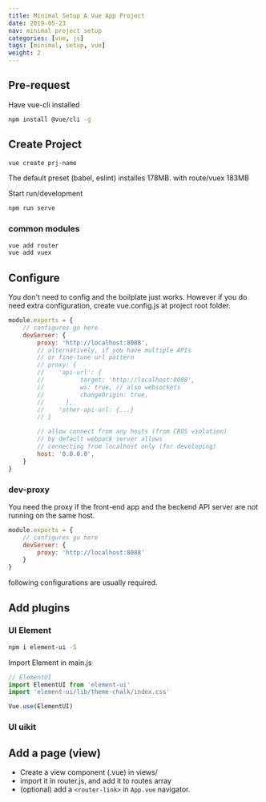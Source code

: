 ```yaml
---
title: Minimal Setup A Vue App Project
date: 2019-05-23
nav: minimal project setup
categories: [vue, js]
tags: [minimal, setup, vue]
weight: 2
---
```


## Pre-request

Have vue-cli installed
```bash
npm install @vue/cli -g
```

## Create Project
```bash
vue create prj-name
```
The default preset (babel, eslint) installes 178MB.
with route/vuex 183MB

Start run/development

```bash
npm run serve
```

### common modules
```bash
vue add router
vue add vuex
```

## Configure
You don't need to config and the boilplate just works.
However if you do need extra configuration, create vue.config.js at project root folder.

```js
module.exports = {
    // configures go here
    devServer: {
        proxy: 'http://localhost:8088',
        // alternatively, if you have multiple APIs
        // or fine-tune url pattern
        // proxy: {
        //    'api-url': {
        //          target: 'http://localhost:8088',
        //          ws: true, // also websockets
        //          changeOrigin: true,
        //      },
        //    'other-api-url: {...}
        // }

        // allow connect from any hosts (from CROS violation)
        // by default webpack server allows
        // connecting from localhost only (for developing)
        host: '0.0.0.0',
    }
}
```

### dev-proxy
You need the proxy if the front-end app and the beckend API server are not running on the same host.

```js
module.exports = {
    // configures go here
    devServer: {
        proxy: 'http://localhost:8088'
    }
}
```




following configurations are usually required.
## Add plugins

### UI Element

```bash
npm i element-ui -S
```

Import Element in main.js
```js
// ElementUI
import ElementUI from 'element-ui'
import 'element-ui/lib/theme-chalk/index.css'

Vue.use(ElementUI)

```

### UI uikit

## Add a page (view)

* Create a view component (.vue) in views/
* import it in router.js, and add it to routes array
* (optional) add a ``<router-link>`` in ``App.vue`` navigator. 